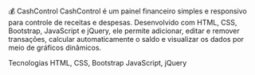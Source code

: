 💰 CashControl
CashControl é um painel financeiro simples e responsivo para controle de receitas e despesas. Desenvolvido com HTML, CSS, Bootstrap, JavaScript e jQuery, ele permite adicionar, editar e remover transações, calcular automaticamente o saldo e visualizar os dados por meio de gráficos dinâmicos.

Tecnologias
HTML, CSS, Bootstrap
JavaScript, jQuery
